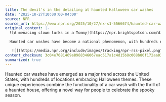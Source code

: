 ```yaml
---
title: The devil's in the detailing at haunted Halloween car washes
date: '2025-10-27T10:00:00-04:00'
source: NPR
source_url: https://www.npr.org/2025/10/27/nx-s1-5566674/haunted-car-wash-halloween
original_content: |-
  ![A menacing clown lurks in a Tommy](https://npr.brightspotcdn.com/dims3/default/strip/false/crop/1920x1280+0+0/resize/1920x1280!/?url=http%3A%2F%2Fnpr-brightspot.s3.amazonaws.com%2Fd6%2F96%2F293370024a6b9b0e5c6caa5cfac0%2F1391a30-tunnel-of-terror-landing-page-2024-recap-images-1.jpg)

  Haunted car washes have become a national phenomenon, with hundreds of Halloween-themed locations around the country.

   ![](https://media.npr.org/include/images/tracking/npr-rss-pixel.png?story=nx-s1-5566674)
content_checksum: 3c04e7081469e8968346067eac517a1c4d15b8c008b80f172aa03256a7e7ce39
summarized: true
---
```


Haunted car washes have emerged as a major trend across the United States, with hundreds of locations embracing Halloween themes. These unique experiences combine the functionality of a car wash with the thrill of a haunted house, offering a novel way for people to celebrate the spooky season.